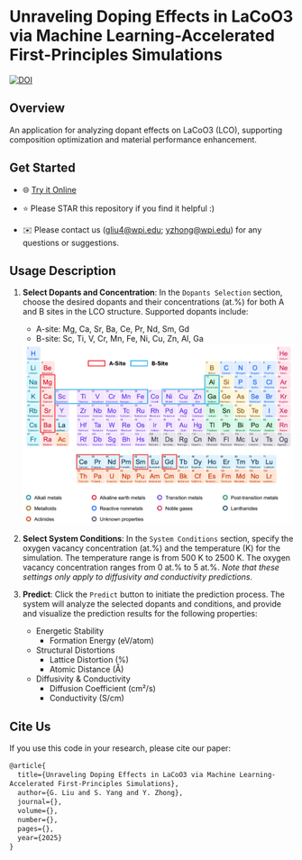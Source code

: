 # Unraveling Doping Effects in LaCoO3 via Machine Learning-Accelerated First-Principles Simulations


[![DOI](https://zenodo.org/badge/DOI/xxx.xxx/xxx.xxx.svg)](https://doi.org/xxx.xxx/xxx.xxx)

## Overview

An application for analyzing dopant effects on LaCoO3 (LCO), supporting composition optimization and material performance enhancement.

## Get Started

* 🌐 [Try it Online](https://lco-doper.streamlit.app/)

* ⭐️ Please STAR this repository if you find it helpful :)

* ✉️ Please contact us (gliu4@wpi.edu; yzhong@wpi.edu) for any questions or suggestions.

## Usage Description

1. **Select Dopants and Concentration**: In the `Dopants Selection` section, choose the desired dopants and their concentrations (at.%) for both A and B sites in the LCO structure. Supported dopants include:
    - A-site: Mg, Ca, Sr, Ba, Ce, Pr, Nd, Sm, Gd
    - B-site: Sc, Ti, V, Cr, Mn, Fe, Ni, Cu, Zn, Al, Ga

    <div align=left><img src='./res/dopants_table.jpg' alt='' width=''/></div>

2. **Select System Conditions**: In the `System Conditions` section, specify the oxygen vacancy concentration (at.%) and the temperature (K) for the simulation. The temperature range is from 500 K to 2500 K. The oxygen vacancy concentration ranges from 0 at.% to 5 at.%. *Note that these settings only apply to diffusivity and conductivity predictions.*

3. **Predict**: Click the `Predict` button to initiate the prediction process. The system will analyze the selected dopants and conditions, and provide and visualize the prediction results for the following properties:
    - Energetic Stability
      - Formation Energy (eV/atom)
    - Structural Distortions
      - Lattice Distortion (%)
      - Atomic Distance (Å)
    - Diffusivity & Conductivity
      - Diffusion Coefficient (cm²/s)
      - Conductivity (S/cm)

## Cite Us
If you use this code in your research, please cite our paper:

```
@article{
  title={Unraveling Doping Effects in LaCoO3 via Machine Learning-Accelerated First-Principles Simulations},
  author={G. Liu and S. Yang and Y. Zhong},
  journal={},
  volume={},
  number={},
  pages={},
  year={2025}
}
```